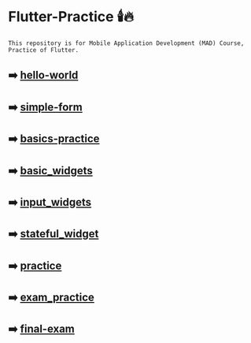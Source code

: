 # Flutter-Practice :candle::fire:
`This repository is for Mobile Application Development (MAD) Course, Practice of Flutter.`
## :arrow_right: [hello-world](https://github.com/abdulwaheedchachar/Flutter-Practice/tree/main/hello_world)
## :arrow_right: [simple-form](https://github.com/abdulwaheedchachar/Flutter-Practice/tree/main/simple_form)
## :arrow_right: [basics-practice](https://github.com/abdulwaheedchachar/Flutter-Practice/tree/main/basics_practice)
## :arrow_right: [basic_widgets](https://github.com/abdulwaheedchachar/Flutter-Practice/tree/main/basic_widgets)
## :arrow_right: [input_widgets](https://github.com/abdulwaheedchachar/Flutter-Practice/tree/main/input_widgets)
## :arrow_right: [stateful_widget](https://github.com/abdulwaheedchachar/Flutter-Practice/tree/main/stateful_widget)
## :arrow_right: [practice](https://github.com/abdulwaheedchachar/Flutter-Practice/tree/main/new_screen)
## :arrow_right: [exam_practice](https://github.com/abdulwaheedchachar/Flutter-Practice/tree/main/exam_practice)
## :arrow_right: [final-exam](https://github.com/abdulwaheedchachar/Flutter-Practice/tree/main/final_lab_exam)
